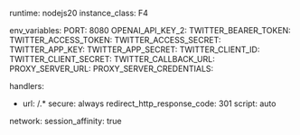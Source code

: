 runtime: nodejs20
instance_class: F4

env_variables:
  PORT: 8080
  OPENAI_API_KEY_2:
  TWITTER_BEARER_TOKEN: 
  TWITTER_ACCESS_TOKEN: 
  TWITTER_ACCESS_SECRET: 
  TWITTER_APP_KEY: 
  TWITTER_APP_SECRET: 
  TWITTER_CLIENT_ID: 
  TWITTER_CLIENT_SECRET: 
  TWITTER_CALLBACK_URL: 
  PROXY_SERVER_URL: 
  PROXY_SERVER_CREDENTIALS:

handlers:
- url: /.*
  secure: always
  redirect_http_response_code: 301
  script: auto

network:
  session_affinity: true
